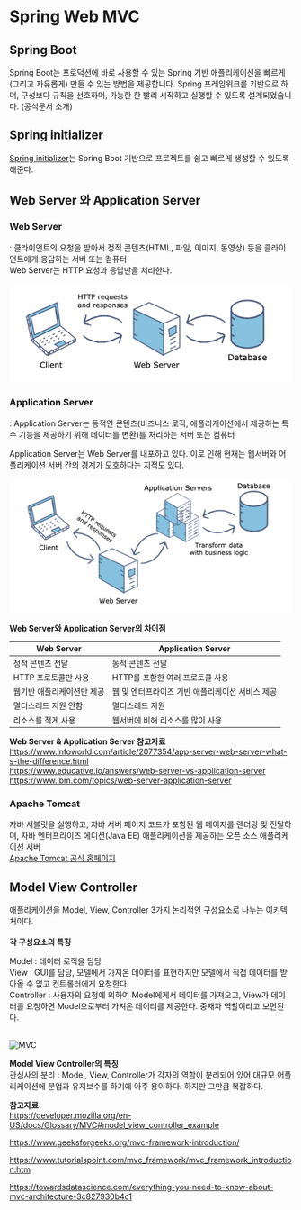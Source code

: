 # Spring Web MVC

## Spring Boot
Spring Boot는 프로덕션에 바로 사용할 수 있는 Spring 기반 애플리케이션을 빠르게(그리고 자유롭게) 만들 수 있는 방법을 제공합니다. Spring 프레임워크를 기반으로 하며, 구성보다 규칙을 선호하며, 가능한 한 빨리 시작하고 실행할 수 있도록 설계되었습니다. (공식문서 소개)

## Spring initializer
[Spring initializer](https://start.spring.io/)는 Spring Boot 기반으로 프로젝트를 쉽고 빠르게 생성할 수 있도록 해준다.

## Web Server 와 Application Server

### Web Server
: 클라이언트의 요청을 받아서 정적 콘텐츠(HTML, 파일, 이미지, 동영상) 등을 클라이언트에게 응답하는 서버 또는 컴퓨터<br>
Web Server는 HTTP 요청과 응답만을 처리한다.<br><br>
![Web Server](/study/week1/image/WebServer.jpg)

### Application Server
: Application Server는 동적인 콘텐츠(비즈니스 로직, 애플리케이션에서 제공하는 특수 기능을 제공하기 위해 데이터를 변환)를 처리하는 서버 또는 컴퓨터<br>

Application Server는 Web Server를 내포하고 있다. 이로 인해 현재는 웹서버와 어플리케이션 서버 간의 경계가 모호하다는 지적도 있다.<br><br>
![Application Server](/study/week1/image/ApplicationServer.png)

**Web Server와 Application Server의 차이점**

| Web Server | Application Server|
|------------|-------------------|
| 정적 콘텐츠 전달   | 동적 콘텐츠 전달  |
| HTTP 프로토콜만 사용   | HTTP를 포함한 여러 프로토콜 사용  |
| 웹기반 애플리케이션만 제공   | 웹 및 엔터프라이즈 기반 애플리케이션 서비스 제공|
| 멀티스레드 지원 안함 | 멀티스레드 지원|
| 리소스를 적게 사용 | 웹서버에 비해 리소스를 많이 사용


**Web Server & Application Server 참고자료**<br>
https://www.infoworld.com/article/2077354/app-server-web-server-what-s-the-difference.html<br>
https://www.educative.io/answers/web-server-vs-application-server<br>
https://www.ibm.com/topics/web-server-application-server

### Apache Tomcat
자바 서블릿을 실행하고, 자바 서버 페이지 코드가 포함된 웹 페이지를 렌더링 및 전달하며, 자바 엔터프라이즈 에디션(Java EE) 애플리케이션을 제공하는 오픈 소스 애플리케이션 서버<br>
[Apache Tomcat 공식 홈페이지](https://tomcat.apache.org/)<br>

## Model View Controller

애플리케이션을 Model, View, Controller 3가지 논리적인 구성요소로 나누는 이키텍처이다.<br><br>
**각 구성요소의 특징**<br>

Model : 데이터 로직을 담당<br>
View : GUI를 담당, 모델에서 가져온 데이터를 표현하지만 모델에서 직접 데이터를 받아올 수 없고 컨트롤러에게 요청한다.<br>
Controller : 사용자의 요청에 의하여 Model에게서 데이터를 가져오고, View가 데이터를 요청하면 Model으로부터 가져온 데이터를 제공한다. 중재자 역할이라고 보면된다.<br><br>

![MVC](https://media.geeksforgeeks.org/wp-content/uploads/20220224160807/Model1.png)<br>

**Model View Controller의 특징**<br>
관심사의 분리 : Model, View, Controller가 각자의 역할이 분리되어 있어 대규모 어플리케이션에 분업과 유지보수를 하기에 아주 용이하다. 하지만 그만큼 복잡하다.<br>

**참고자료**<br>
https://developer.mozilla.org/en-US/docs/Glossary/MVC#model_view_controller_example<br>

https://www.geeksforgeeks.org/mvc-framework-introduction/<br>

https://www.tutorialspoint.com/mvc_framework/mvc_framework_introduction.htm<br>

https://towardsdatascience.com/everything-you-need-to-know-about-mvc-architecture-3c827930b4c1<br>





